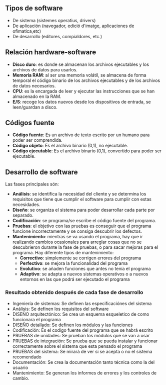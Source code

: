 ## Tipos de software
* De sistema (sistemes operatius, drivers)
* De aplicación (navegador, edició d'imatge, aplicaciones de ofimatica,etc)
* De desarrollo (editores, compialdores, etc.)

## Relación hardware-software

+ **Disco duro**: es donde se almacenan los archivos ejecutables y los archivos de datos para usarlos.
+ **Memoria RAM**: al ser una memoria volátil, se almacena de forma temporal el código binario de los archivos ejecutables y de los archivos de datos necesarios.
+ **CPU**: es la encargada de leer y ejecutar las instrucciones que se han almacenado en la RAM.
+ **E/S**: recoge los datos nuevos desde los dispositivos de entrada, se leen/guardan a disco.

## Códigos fuente

+ **Código fuente**: Es un archivo de texto escrito por un humano para poder ser comprendida.
+ **Código objeto**: Es el archivo binario (0,1), no ejecutable.
+ **Código ejecutable**: Es el archivo binario (0,1), convertido para poder ser ejecutable.

## Desarrollo de software
Las fases principales són:

+ **Análisis**: se identifica la necesidad del cliente y se determina los requisitos que tiene que cumplir el software para cumplir con estas necesidades.
+ **Diseño**: se organiza el sistema para poder desarrollar cada parte por separado.
+ **Codificación**: se programa/se escribe el código fuente del programa.
+ **Pruebas**: el objetivo con las pruebas es conseguir que el programa funcione incorrectamente y se consiga descubrir los defectos.
+ **Mantenimiento**: mientras se va usando el programa, hay que ir realizando cambios ocasionales para arreglar cosas que no se descubrieron durante la fase de pruebas, o para sacar mejoras para el programa. Hay diferente tipos de mantenimiento:
  + **Correctivo**: simplemente se corrigen errores del programa
  + **Perfectivo**: se mejora la funcionalidad del programa
  + **Evolutivo**: se añaden funciones que antes no tenía el programa
  + **Adaptivo**: se adapta a nuevos sistemas operativos o a nuevos entornos en las que podrá ser ejecutado el programa
  
### Resultado obtenido después de cada fase de desarrollo

* Ingeniería de sistemas: Se definen las especificaciónes del sistema
* Análisis: Se definen los requisitos del software
* DISEÑO arquitectónico: Se crea un esquema esqueletico de como funcionara el programa
* DISEÑO detallado: Se definen los módulos y las funciones
* Codificación: És el codigo fuente del programa que se habrá escrito
* PRUEBAS de unidades: Se prueban los módulos que se van a usar
* PRUEBAS de integración: Se prueba que se pueda instalar y funcionar correctamente sobre el sistema que esta pensado el programa
* PRUEBAS del sistema: Se mirará de ver si se acepta o no el sistema recomendado
* Documentación: Se crea la documentación tanto técnica como la del usuario
* Mantenimiento: Se generan los informes de errores y los controles de cambio.


